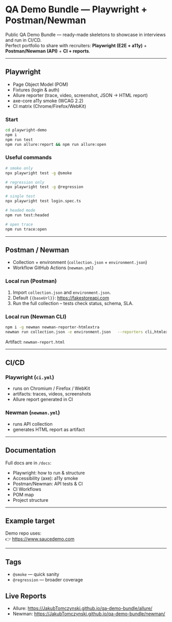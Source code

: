 # QA Demo Bundle — Playwright + Postman/Newman

Public QA Demo Bundle — ready-made skeletons to showcase in interviews and run in CI/CD.  
Perfect portfolio to share with recruiters: **Playwright (E2E + a11y)** + **Postman/Newman (API)** + **CI + reports**.

---

## Playwright

- Page Object Model (POM)
- Fixtures (login & auth)
- Allure reporter (trace, video, screenshot, JSON → HTML report)
- axe-core a11y smoke (WCAG 2.2)
- CI matrix (Chrome/Firefox/WebKit)

### Start
```bash
cd playwright-demo
npm i
npm run test
npm run allure:report && npm run allure:open
```

### Useful commands
```bash
# smoke only
npx playwright test -g @smoke

# regression only
npx playwright test -g @regression

# single test
npx playwright test login.spec.ts

# headed mode
npm run test:headed

# open trace
npm run trace:open
```

---

## Postman / Newman

- Collection + environment (`collection.json` + `environment.json`)
- Workflow GitHub Actions (`newman.yml`)

### Local run (Postman)
1. Import `collection.json` and `environment.json`.
2. Default `{{baseUrl}}`: https://fakestoreapi.com
3. Run the full collection – tests check status, schema, SLA.

### Local run (Newman CLI)
```bash
npm i -g newman newman-reporter-htmlextra
newman run collection.json -e environment.json   --reporters cli,htmlextra   --reporter-htmlextra-export newman-report.html
```

Artifact: `newman-report.html`

---

## CI/CD

### Playwright (`ci.yml`)
- runs on Chromium / Firefox / WebKit
- artifacts: traces, videos, screenshots
- Allure report generated in CI

### Newman (`newman.yml`)
- runs API collection
- generates HTML report as artifact

---

## Documentation
Full docs are in `/docs`:
- Playwright: how to run & structure
- Accessibility (axe): a11y smoke
- Postman/Newman: API tests & CI
- CI Workflows
- POM map
- Project structure

---

## Example target
Demo repo uses:  
👉 https://www.saucedemo.com

---

## Tags
- `@smoke` — quick sanity
- `@regression` — broader coverage


## Live Reports
- Allure: https://JakubTomczynski.github.io/qa-demo-bundle/allure/
- Newman: https://JakubTomczynski.github.io/qa-demo-bundle/newman/
